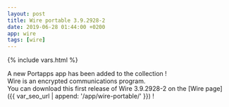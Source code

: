 ```yaml
---
layout: post
title: Wire portable 3.9.2928-2
date: 2019-06-28 01:44:00 +0200
app: wire
tags: [wire]
---
```

{% include vars.html %}

A new Portapps app has been added to the collection !<br />
Wire is an encrypted communications program.<br />
You can download this first release of Wire 3.9.2928-2 on the [Wire page]({{ var_seo_url | append: '/app/wire-portable/' }}) !